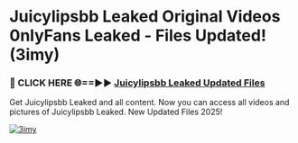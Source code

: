 # Juicylipsbb Leaked Original Videos 0nlyFans Leaked - Files Updated! (3imy)

<h3>🔴 CLICK HERE 🌐==►► <a href="https://tinyurl.com/2m67pmp6" rel="nofollow">Juicylipsbb Leaked Updated Files</a></h3>

Get Juicylipsbb Leaked and all content. Now you can access all videos and pictures of Juicylipsbb Leaked. New Updated Files 2025!

[![3imy](https://i.imgur.com/H4QAA4z.gif)](https://tinyurl.com/2m67pmp6)